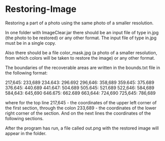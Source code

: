 # Restoring-Image
Restoring a part of a photo using the same photo of a smaller resolution.

In one folder with ImageClear.jar there should be an input file of type in.jpg (the photo to be restored) or any other format. The input file of type in.jpg must be in a single copy.

Also there should be a file color_mask.jpg (a photo of a smaller resolution, from which colors will be taken to restore the image) or any other format.

The boundaries of the recoverable areas are written in the bounds.txt file in the following format:


217,645: 233,689
234.643: 296.692
296,646: 358,689
359.645: 375.689
376.645: 440.689
441.647: 504.689
505.645: 521.689
522,646: 584,689
584,643: 645,690
646.675: 662.689
663,644: 724,690
725,645: 786,689


where for the top line 217,645 - the coordinates of the upper left corner of the first section, through the colon 233,689 - the coordinates of the lower right corner of the section. And on the next lines the coordinates of the following sections.


After the program has run, a file called out.png with the restored image will appear in the folder. 
